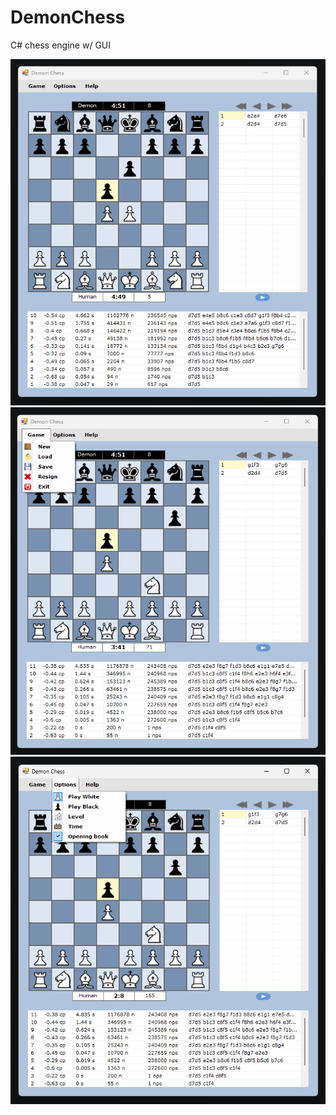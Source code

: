 # DemonChess
 C# chess engine w/ GUI

![alt tag](https://raw.githubusercontent.com/FireFather/demonchess/master/Screenshots/demonchess.png)
![alt tag](https://raw.githubusercontent.com/FireFather/demonchess/master/Screenshots/game-menu.png)
![alt tag](https://raw.githubusercontent.com/FireFather/demonchess/master/Screenshots/options-menu.png)

